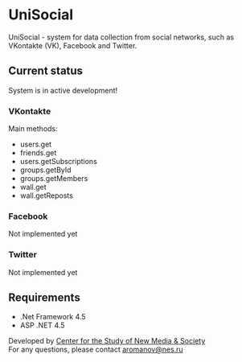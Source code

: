 UniSocial
=========
UniSocial - system for data collection from social networks, such as VKontakte (VK), Facebook and Twitter.

Current status
--------------
System is in active development!

### VKontakte

Main methods:
 * users.get
 * friends.get
 * users.getSubscriptions
 * groups.getById
 * groups.getMembers
 * wall.get
 * wall.getReposts



### Facebook
Not implemented yet

### Twitter
Not implemented yet


Requirements
------------
 * .Net Framework 4.5
 * ASP .NET 4.5


Developed by [Center for the Study of New Media & Society](http://www.newmediacenter.ru/)  
For any questions, please contact <aromanov@nes.ru>
